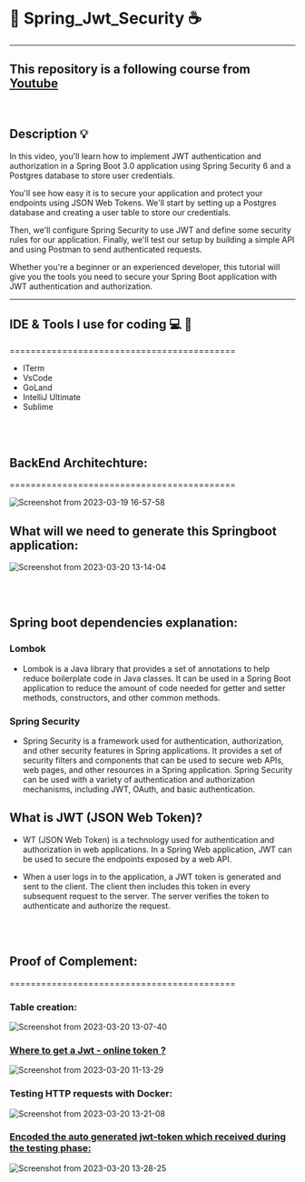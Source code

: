 # :book: Spring_Jwt_Security :coffee:
----------------------------------------------------------
## This repository is a following course from [Youtube](https://www.youtube.com/watch?v=KxqlJblhzfI&t=1578s)

<br/>

## Description :bulb:

In this video, you'll learn how to implement JWT authentication and authorization in a Spring Boot 3.0 application using Spring Security 6 and a Postgres database to store user credentials. 

You'll see how easy it is to secure your application and protect your endpoints using JSON Web Tokens. We'll start by setting up a Postgres database and creating a user table to store our credentials. 

Then, we'll configure Spring Security to use JWT and define some security rules for our application. Finally, we'll test our setup by building a simple API and using Postman to send authenticated requests. 

Whether you're a beginner or an experienced developer, this tutorial will give you the tools you need to secure your Spring Boot application with JWT authentication and authorization.

----------------------------------------------------------

## IDE & Tools I use for coding 💻   🎒
===========================================
- ITerm
- VsCode
- GoLand
- IntelliJ Ultimate
- Sublime


<br/><br/>
## BackEnd Architechture:
===========================================

![Screenshot from 2023-03-19 16-57-58](https://user-images.githubusercontent.com/49017322/226323291-64c0778f-4563-4f6f-84e2-a2f269f41ccb.png)

## What will we need to generate this Springboot application:

![Screenshot from 2023-03-20 13-14-04](https://user-images.githubusercontent.com/49017322/226323808-58255e5d-a3f9-40c5-8997-7cc6682c5837.png)

<br/><br/>

## Spring boot dependencies explanation:
### Lombok

- Lombok is a Java library that provides a set of annotations to help reduce boilerplate code in Java classes. It can be used in a Spring Boot application to reduce the amount of code needed for getter and setter methods, constructors, and other common methods.

### Spring Security

- Spring Security is a framework used for authentication, authorization, and other security features in Spring applications. It provides a set of security filters and components that can be used to secure web APIs, web pages, and other resources in a Spring application. Spring Security can be used with a variety of authentication and authorization mechanisms, including JWT, OAuth, and basic authentication.

## What is JWT (JSON Web Token)?

- WT (JSON Web Token) is a technology used for authentication and authorization in web applications. In a Spring Web application, JWT can be used to secure the endpoints exposed by a web API.
    
- When a user logs in to the application, a JWT token is generated and sent to the client. The client then includes this token in every subsequent request to the server. The server verifies the token to authenticate and authorize the request.

<br/><br/>

## Proof of Complement:
===========================================

### Table creation:

![Screenshot from 2023-03-20 13-07-40](https://user-images.githubusercontent.com/49017322/226322900-608034b0-57d1-4c14-bff6-63f0a414c9e8.png)

### [Where to get a Jwt - online token ?](https://www.allkeysgenerator.com/Random/Security-Encryption-Key-Generator.aspx)

![Screenshot from 2023-03-20 11-13-29](https://user-images.githubusercontent.com/49017322/226323095-03907590-bbcd-45a3-b86d-4dd79cc97cd6.png)

### Testing HTTP requests with Docker:

![Screenshot from 2023-03-20 13-21-08](https://user-images.githubusercontent.com/49017322/226328734-66d3f678-0ec6-4431-ae94-69352797dc26.png)

### [Encoded the auto generated jwt-token which received during the testing phase:](https://jwt.io/)

![Screenshot from 2023-03-20 13-28-25](https://user-images.githubusercontent.com/49017322/226326741-2529d015-dd76-4c02-bdc7-3d466daf64bc.png)

